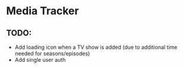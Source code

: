 # Media Tracker

## TODO:
- Add loading icon when a TV show is added (due to additional time needed for seasons/episodes)
- Add single user auth